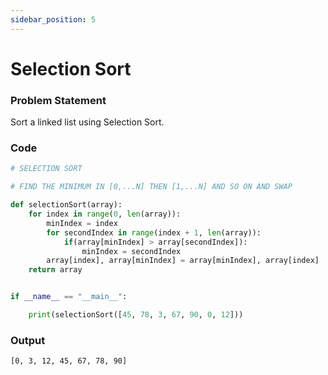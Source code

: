 ```yaml
---
sidebar_position: 5
---
```


# Selection Sort

### Problem Statement

Sort a linked list using Selection Sort.

### Code

```python title="Python Code"
# SELECTION SORT

# FIND THE MINIMUM IN [0,...N] THEN [1,...N] AND SO ON AND SWAP

def selectionSort(array):
    for index in range(0, len(array)):
        minIndex = index
        for secondIndex in range(index + 1, len(array)):
            if(array[minIndex] > array[secondIndex]):
                minIndex = secondIndex
        array[index], array[minIndex] = array[minIndex], array[index]
    return array


if __name__ == "__main__":

    print(selectionSort([45, 78, 3, 67, 90, 0, 12]))
```

### Output

```
[0, 3, 12, 45, 67, 78, 90]
```
